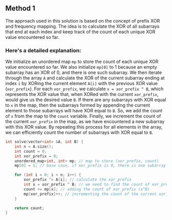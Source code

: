 ## Method 1
The approach used in this solution is based on the concept of prefix XOR and frequency mapping. The idea is to calculate the XOR of all subarrays that end at each index and keep track of the count of each unique XOR value encountered so far. 


### Here's a detailed explanation:
We initialize an unordered map `mp` to store the count of each unique XOR value encountered so far. We also initialize `mp[0]` to 1 because an empty subarray has an XOR of 0, and there is one such subarray. We then iterate through the array `A` and calculate the XOR of the current subarray ending at index `i` by XORing the current element `A[i]` with the previous XOR value (`xor_prefix`). For each `xor_prefix`, we calculate `x = xor_prefix ^ B`, which represents the XOR value that, when XORed with the current `xor_prefix`, would give us the desired value `B`. If there are any subarrays with XOR equal to `x` in the map, then the subarrays formed by appending the current element to those subarrays will have XOR equal to `B`. So, we add the count of `x` from the map to the `count` variable. Finally, we increment the count of the current `xor_prefix` in the map, as we have encountered a new subarray with this XOR value. By repeating this process for all elements in the array, we can efficiently count the number of subarrays with XOR equal to `B`.


```cpp
int solve(vector<int> &A, int B) {
    int n = A.size();
    int count = 0;
    int xor_prefix = 0;
    unordered_map<int, int> mp; // map to store (xor_prefix, count)
    mp[0] = 1; // base case, if xor_prefix is 0, there is one subarray (empty subarray)

    for (int i = 0; i < n; i++) {
        xor_prefix ^= A[i]; // calculate the xor_prefix
        int x = xor_prefix ^ B; // we need to find the count of xor_prefix whose value is (x^B)
        count += mp[x]; // adding the count of xor_prefix (x^B)
        mp[xor_prefix]++; // incrementing the count of the current xor_prefix
    }

    return count;
}
```
